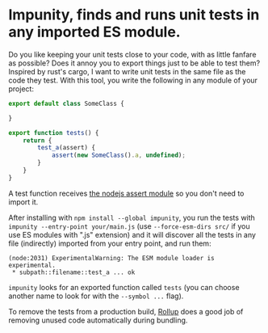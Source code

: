 # Impunity, finds and runs unit tests in any imported ES module.

Do you like keeping your unit tests close to your code, with as little fanfare as possible? Does it annoy you to export things just to be able to test them? Inspired by rust's cargo, I want to write unit tests in the same file as the code they test. With this tool, you write the following in any module of your project:

```javascript
export default class SomeClass {

}

export function tests() {
	return {
		test_a(assert) {
			assert(new SomeClass().a, undefined);
		}
	}
}
```
A test function receives [the nodejs assert module](https://nodejs.org/api/assert.html) so you don't need to import it.

After installing with `npm install --global impunity`, you run the tests with `impunity --entry-point your/main.js` (use `--force-esm-dirs src/` if you use ES modules with ".js" extension) and it will discover all the tests in any file (indirectly) imported from your entry point, and run them:

```
(node:2031) ExperimentalWarning: The ESM module loader is experimental.
 * subpath::filename::test_a ... ok
```

`impunity` looks for an exported function called `tests` (you can choose another name to look for with the `--symbol ...` flag).

To remove the tests from a production build, [Rollup](https://rollupjs.org/) does a good job of removing unused code automatically during bundling.
